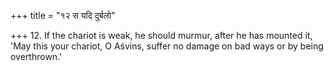 +++
title = "१२ स यदि दुर्बलो"

+++
12. If the chariot is weak, he should murmur, after he has mounted it, 'May this your chariot, O Aśvins, suffer no damage on bad ways or by being overthrown.'
